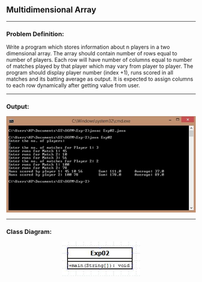 ## Multidimensional Array

-----------------------------------------
### Problem Definition:
Write a program which stores information about n players in a two dimensional array. The array should contain number of rows equal to number of players. Each row will have number of columns equal to number of matches played by that player which may vary from player to player. The program should display player number (index +1), runs scored in all matches and its batting average as output. It is expected to assign columns to each row dynamically after getting value from user.

------------------------------------------
### Output:
<p align="center">
    <img src="./output.jpg" alt="Output">
</p>

------------------------------------------
### Class Diagram:
<p align="center">
 <img src="./class_diagram.jpg" alt="Class Diagram">
</p>

